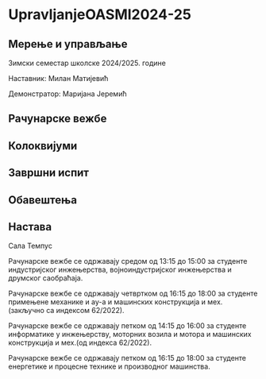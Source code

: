 # UpravljanjeOASMI2024-25

## Мерење и управљање

Зимски семестар школске 2024/2025. године

Наставник: Милан Матијевић

Демонстратор: Маријана Јеремић

## Рачунарске вежбе
   
## Колоквијуми
   
## Завршни испит

## Обавештења

## Настава

Сала Темпус

Рачунарске вежбе се одржавају средом од 13:15 до 15:00 за студенте индустријског инжењерства, војноиндустријског инжењерства и друмског саобраћаја.

Рачунарске вежбе се одржавају четвртком од 16:15 до 18:00 за студенте примењене механике и ау-а и машинских конструкција и мех.(закључно са индексом 62/2022).

Рачунарске вежбе се одржавају петком од 14:15 до 16:00 за студенте информатике у инжењерству, моторних возила и мотора и машинских конструкција и мех.(од индекса 62/2022).

Рачунарске вежбе се одржавају петком од 16:15 до 18:00 за студенте енергетике и процесне технике и производног машинства.

